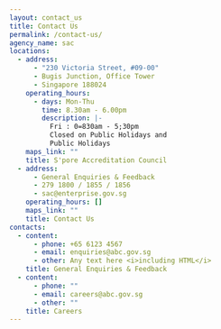```yaml
---
layout: contact_us
title: Contact Us
permalink: /contact-us/
agency_name: sac
locations:
  - address:
      - "230 Victoria Street, #09-00"
      - Bugis Junction, Office Tower
      - Singapore 188024
    operating_hours:
      - days: Mon-Thu
        time: 8.30am - 6.00pm
        description: |-
          Fri : 0=830am - 5;30pm
          Closed on Public Holidays and
          Public Holidays
    maps_link: ""
    title: S'pore Accreditation Council
  - address:
      - General Enquiries & Feedback
      - 279 1800 / 1855 / 1856
      - sac@enterprise.gov.sg
    operating_hours: []
    maps_link: ""
    title: Contact Us
contacts:
  - content:
      - phone: +65 6123 4567
      - email: enquiries@abc.gov.sg
      - other: Any text here <i>including HTML</i>
    title: General Enquiries & Feedback
  - content:
      - phone: ""
      - email: careers@abc.gov.sg
      - other: ""
    title: Careers
---
```

